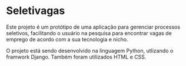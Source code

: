 # Seletivagas

Este projeto é um protótipo de uma aplicação para gerenciar processos seletivos, 
facilitando o usuário na pesquisa para encontrar vagas de emprego de acordo com a sua tecnologia e nicho.

O projeto está sendo desenvolvido na linguagem Python, utlizando o framwork Django.
Também foram utilizados HTML e CSS.

